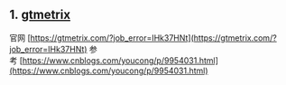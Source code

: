 ## 1. [gtmetrix](https://gtmetrix.com/?job_error=IHk37HNt)
官网 [https://gtmetrix.com/?job_error=IHk37HNt](https://gtmetrix.com/?job_error=IHk37HNt)
参考 [https://www.cnblogs.com/youcong/p/9954031.html](https://www.cnblogs.com/youcong/p/9954031.html)